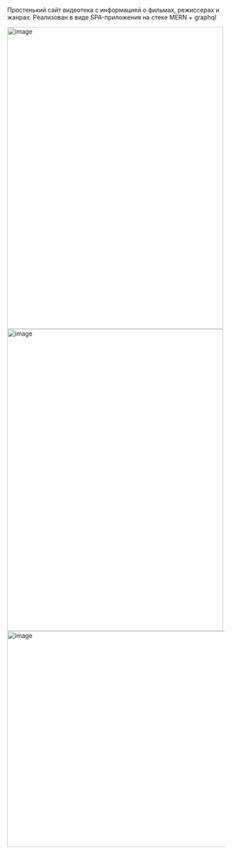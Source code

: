 Простенький сайт видеотека с информацией о фильмах, режиссерах и жанрах. Реализован в виде SPA-приложения на стеке MERN + graphql 

<img width="500" height="700" alt="image" src="https://github.com/user-attachments/assets/e572d549-3f40-4a15-9436-7de03807f7b8" />
<img width="500" height="700" alt="image" src="https://github.com/user-attachments/assets/eb448d90-4768-449f-b3c2-79f3d7db5d63" />
<img width="700" height="500" alt="image" src="https://github.com/user-attachments/assets/245d598f-f718-4b9b-bfbf-0881e1f2bed6" />
